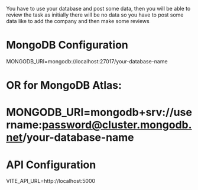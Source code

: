 You have to use your database and post some data, then you will be able to review the task 
as initially there will be no data so you have to post some data like to add the company and then make some reviews 


# MongoDB Configuration
MONGODB_URI=mongodb://localhost:27017/your-database-name
# OR for MongoDB Atlas:
# MONGODB_URI=mongodb+srv://username:password@cluster.mongodb.net/your-database-name

# API Configuration
VITE_API_URL=http://localhost:5000

